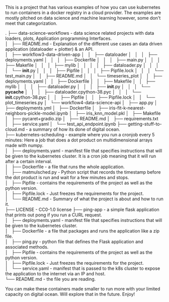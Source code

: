 This is a project that has various examples of how you can use kubernetes to run containers in a docker registry in a cloud provider. The examples are mostly pitched on data science and machine learning however, some don't meet that categorization.  

.
├── data-science-workflows - data science related projects with data loaders, plots, Application programming Interfaces.   
│   ├── README.md - Explanation of the different use cases an data driven application (dataloader + plotter) & an API.  
│   ├── workflow3-data-driven-app
│   │   ├── dataloader
│   │   │   ├── deployments.yaml
│   │   │   ├── Dockerfile
│   │   │   ├── main.py
│   │   │   ├── Makefile
│   │   │   ├── mylib
│   │   │   │   ├── dataloader.py
│   │   │   │   └── __init__.py
│   │   │   ├── Pipfile
│   │   │   ├── Pipfile.lock
│   │   │   └── test_main.py
│   │   ├── README.md
│   │   └── timeseries_plot
│   │       ├── deployments.yaml
│   │       ├── Dockerfile
│   │       ├── Makefile
│   │       ├── mylib
│   │       │   ├── dataloader.py
│   │       │   ├── __init__.py
│   │       │   └── __pycache__
│   │       │       ├── dataloader.cpython-38.pyc
│   │       │       └── __init__.cpython-38.pyc
│   │       ├── Pipfile
│   │       ├── Pipfile.lock
│   │       └── plot_timeseries.py
│   └── workflow4-data-science-api
│       ├── app.py
│       ├── deployments.yml
│       ├── Dockerfile
│       ├── iris-fit-k-nearest-neighbors-pickle-model.ipynb
│       ├── iris_knn_model.pkl
│       ├── Makefile
│       ├── pycaret+gradio.zip
│       ├── README.md
│       ├── requirements.txt
│       ├── service.yaml
│       └── test_api_endpoint.ipynb
├── getting-stuff-to-cloud.md - a summary of how its done of digital ocean.  
├── kubernetes-scheduling - example where you run a cronjob every 5 minutes: Here a job that does a dot product on multidimensional arrays made with numpy.  
│   ├── deployments.yaml - manifest file that specifies instructions that will be given to the kubernetes cluster. It is a cron job meaning that it will run after a certain interval.  
│   ├── Dockerfile - a file that runs the whole application.  
│   ├── matmulsched.py - Python script that records the timestamp before the dot product is run and wait for a few minutes and stops.  
│   ├── Pipfile - contains the requirements of the project as well as the python version.  
│   ├── Pipfile.lock - Just freezes the requirements for the project.  
│   └── README.md - Summary of what the project is about and how to run it.  
├── LICENSE - CC0-1.0 license 
├── ping-app - a simple flask application that prints out pong if you run a CURL request.  
│   ├── deployments.yaml - manifest file that specifies instructions that will be given to the kubernetes cluster.  
│   ├── Dockerfile - a file that packages and runs the application like a zip file.  
│   ├── ping.py - python file that defines the Flask application and associated methods.  
│   ├── Pipfile - contains the requirements of the project as well as the python version.  
│   ├── Pipfile.lock - Just freezes the requirements for the project.  
│   └── service.yaml - manifest that is passed to the k8s cluster to expose the application to the internet via an IP and host.  
└── README.md - the file you are reading.   

You can make these containers made smaller to run more with your limited capacity on digital ocean. Will explore that in the future. Enjoy!  

